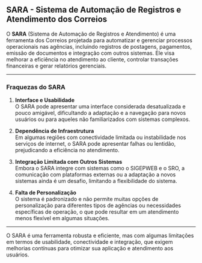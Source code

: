 ## **SARA - Sistema de Automação de Registros e Atendimento dos Correios**

O **SARA** (Sistema de Automação de Registros e Atendimento) é uma ferramenta dos Correios projetada para automatizar e gerenciar processos operacionais nas agências, incluindo registros de postagens, pagamentos, emissão de documentos e integração com outros sistemas. Ele visa melhorar a eficiência no atendimento ao cliente, controlar transações financeiras e gerar relatórios gerenciais.

---

### **Fraquezas do SARA**

1. **Interface e Usabilidade**  
    O SARA pode apresentar uma interface considerada desatualizada e pouco amigável, dificultando a adaptação e a navegação para novos usuários ou para aqueles não familiarizados com sistemas complexos.
    
2. **Dependência de Infraestrutura**  
    Em algumas regiões com conectividade limitada ou instabilidade nos serviços de internet, o SARA pode apresentar falhas ou lentidão, prejudicando a eficiência no atendimento.
    
3. **Integração Limitada com Outros Sistemas**  
    Embora o SARA integre com sistemas como o SIGEPWEB e o SRO, a comunicação com plataformas externas ou a adaptação a novos sistemas ainda é um desafio, limitando a flexibilidade do sistema.
    
4. **Falta de Personalização**  
    O sistema é padronizado e não permite muitas opções de personalização para diferentes tipos de agências ou necessidades específicas de operação, o que pode resultar em um atendimento menos flexível em algumas situações.
    

---

O SARA é uma ferramenta robusta e eficiente, mas com algumas limitações em termos de usabilidade, conectividade e integração, que exigem melhorias contínuas para otimizar sua aplicação e atendimento aos usuários.